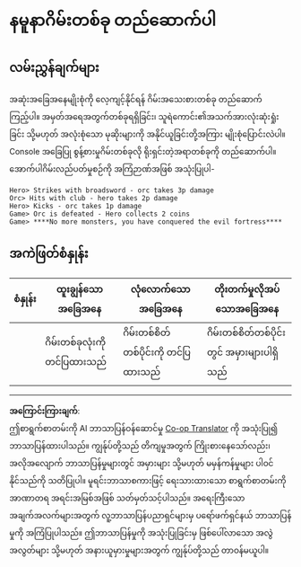 <!--
CO_OP_TRANSLATOR_METADATA:
{
  "original_hash": "24201cf428c7edba1ccec2a78a0dd8f8",
  "translation_date": "2025-08-27T22:26:21+00:00",
  "source_file": "6-space-game/6-end-condition/assignment.md",
  "language_code": "my"
}
-->
# နမူနာဂိမ်းတစ်ခု တည်ဆောက်ပါ

## လမ်းညွှန်ချက်များ

အဆုံးအခြေအနေမျိုးစုံကို လေ့ကျင့်နိုင်ရန် ဂိမ်းအသေးစားတစ်ခု တည်ဆောက်ကြည့်ပါ။ အမှတ်အရေအတွက်တစ်ခုရရှိခြင်း၊ သူရဲကောင်း၏အသက်အားလုံးဆုံးရှုံးခြင်း သို့မဟုတ် အလုံးစုံသော မုဆိုးများကို အနိုင်ယူခြင်းတို့အကြား မျိုးစုံပြောင်းလဲပါ။ Console အခြေပြု စွန့်စားမှုဂိမ်းတစ်ခုလို ရိုးရှင်းတဲ့အရာတစ်ခုကို တည်ဆောက်ပါ။ အောက်ပါဂိမ်းလည်ပတ်မှုစဉ်ကို အကြံဉာဏ်အဖြစ် အသုံးပြုပါ-

```
Hero> Strikes with broadsword - orc takes 3p damage
Orc> Hits with club - hero takes 2p damage
Hero> Kicks - orc takes 1p damage
Game> Orc is defeated - Hero collects 2 coins
Game> ****No more monsters, you have conquered the evil fortress****
```

## အကဲဖြတ်စံနှုန်း

| စံနှုန်း  | ထူးချွန်သောအခြေအနေ       | လုံလောက်သောအခြေအနေ         | တိုးတက်မှုလိုအပ်သောအခြေအနေ |
| --------- | -------------------------- | ----------------------------- | ---------------------------- |
|           | ဂိမ်းတစ်ခုလုံးကို တင်ပြထားသည် | ဂိမ်းတစ်စိတ်တစ်ပိုင်းကို တင်ပြထားသည် | ဂိမ်းတစ်စိတ်တစ်ပိုင်းတွင် အမှားများပါရှိသည် |

---

**အကြောင်းကြားချက်**:  
ဤစာရွက်စာတမ်းကို AI ဘာသာပြန်ဝန်ဆောင်မှု [Co-op Translator](https://github.com/Azure/co-op-translator) ကို အသုံးပြု၍ ဘာသာပြန်ထားပါသည်။ ကျွန်ုပ်တို့သည် တိကျမှုအတွက် ကြိုးစားနေသော်လည်း၊ အလိုအလျောက် ဘာသာပြန်မှုများတွင် အမှားများ သို့မဟုတ် မမှန်ကန်မှုများ ပါဝင်နိုင်သည်ကို သတိပြုပါ။ မူရင်းဘာသာစကားဖြင့် ရေးသားထားသော စာရွက်စာတမ်းကို အာဏာတရ အရင်းအမြစ်အဖြစ် သတ်မှတ်သင့်ပါသည်။ အရေးကြီးသော အချက်အလက်များအတွက် လူ့ဘာသာပြန်ပညာရှင်များမှ ပရော်ဖက်ရှင်နယ် ဘာသာပြန်မှုကို အကြံပြုပါသည်။ ဤဘာသာပြန်မှုကို အသုံးပြုခြင်းမှ ဖြစ်ပေါ်လာသော အလွဲအလွတ်များ သို့မဟုတ် အနားယူမှားမှုများအတွက် ကျွန်ုပ်တို့သည် တာဝန်မယူပါ။
